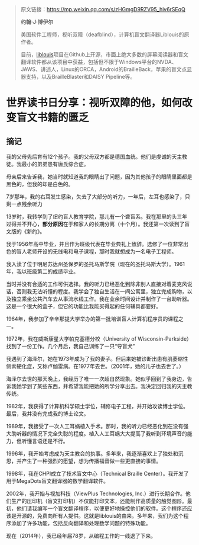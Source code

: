 > 原文链接：https://mp.weixin.qq.com/s/zHGmgD9RZV95_hiv6rSEqQ
>
> **约翰·J·博伊尔**
>
> 美国软件工程师，视听双障（deafblind），计算机盲文翻译器Liblouis的原作者。
>
> 目前，[liblouis](https://github.com/liblouis/liblouis)项目在Github上开源，市面上绝大多数的屏幕阅读器和盲文翻译软件都从该项目中获益，包括但不限于Windows平台的NVDA、JAWS、讲述人，Linux的ORCA，Android的BrailleBack，苹果的盲文点显器支持，以及BrailleBlaster和DAISY Pipeline等。

# 世界读书日分享：视听双障的他，如何改变盲文书籍的匮乏

## 摘记

我的父母先后育有12个孩子。我的父母双方都是德国血统。他们是虔诚的天主教徒。我最小的弟弟患有唐氏综合症。

母亲后来告诉我，她当时就知道我的眼睛出了问题，因为其他孩子的眼睛里面都是黑色的，但我的却是白色的。

7岁那年，我的右耳发生感染，失去了大部分的听力，一年后，左耳也感染了，只剩一点残余听力

13岁时，我转学到了纽约盲人教育学院，那儿有一个聋盲系。我在那里的头三年过得并不开心，**部分原因**在于和家人的长期分离（十个月）。我还第一次读到了盲文版的《新约》。

我于1956年高中毕业，并且作为班级代表在毕业典礼上致辞。选修了一位非常出色的盲人老师开设的无线电和电子课程，那时我就想成为一名电子工程师。

我入读了位于明尼苏达州圣保罗的圣托马斯学院（现在的圣托马斯大学）。1961年，我以班级第二的成绩毕业。

当时并没有合适的工作可供选择。我的听力已经恶化到除非别人直接对着麦克风说话，否则我无法听懂的程度。我学会了独自生活在一间公寓里，独立完成购物，以及独立乘坐公共汽车去从事流水线工作。我在业余时间设计并制作了一台助听器。这是一个很大的盒子，但它的功能比我能买得起的任何辅具都要好。

1964年，我参加了辛辛那提大学举办的第一批培训盲人计算机程序员的课程之一。

1972年，我在威斯康星大学帕克塞德分校（University of Wisconsin-Parkside）找到了一份工作。几个月后，我自己训练了一只“导盲犬”

我遇到了海泽尔，她在1973年成为了我的妻子。但后来她被诊断出患有肌萎缩性侧索硬化症，又称卢伽雷病。在1977年去世。（2001年，她的儿子也去世了。）

海泽尔去世的那天晚上，我经历了唯一一次超自然现象。她似乎回到了我身边，告诉我她学到了某些东西，并希望我能把她的所学分享出去。我决定回归我的天主教传统。

1982年，我获得了计算机科学硕士学位，辅修电子工程，并开始攻读博士学位。最后，我并没有完成我的博士论文。

1989年，我接受了一次人工耳蜗植入手术。那时，我的听力已经恶化到在没有强大助听器的情况下完全失聪的程度。植入人工耳蜗大大提高了我听到环境声音的能力，但听懂言语还是不行。

1996年，我开始考虑成为天主教会的执事。多年来，我逐渐喜欢上了独处和沉思，并产生了一种强烈的愿望，想为传播福音做一些更直接的事情。

1998年，我在CHPI成立了技术盲文中心（Technical Braille Center）。我开发了用于MegaDots盲文翻译器的数学翻译软件。

2002年，我开始与视加科技（ViewPlus Technologies, Inc.）进行长期合作。他们生产的压印机（盲文打印机）不仅能打印文本，还能制作高质量的触觉图形。最初，他们请我编写一个盲文翻译程序，以便更好地操控他们的软件。这个程序还应该是开源的，免费向所有人提供。这就是liblouis的由来。多年来，我们为这个程序添加了许多功能，包括反向翻译和处理数学问题的特殊功能。

现在（2014年），我已经年届78岁，从编程工作的一线退了下来。
